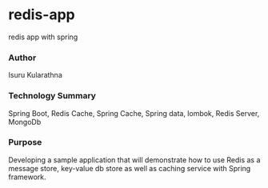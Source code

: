 # redis-app
redis app with spring 

### Author

Isuru Kularathna

### Technology Summary

Spring Boot, Redis Cache, Spring Cache, Spring data, lombok, Redis Server, MongoDb

### Purpose

Developing a sample application that will demonstrate how to use Redis as a message store,
key-value db store as well as caching service with Spring framework.


